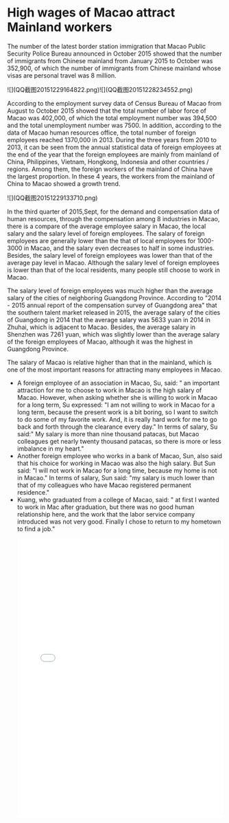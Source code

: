  High wages of Macao attract Mainland workers
=======
  
<p>The number of the latest border station immigration that Macao Public Security Police Bureau announced in October 2015 showed that the number of immigrants from Chinese mainland from January 2015 to October was 352,900, of which the number of immigrants from Chinese mainland whose visas are personal travel was 8 million.<p/>
![](QQ截图20151229164822.png)![](QQ截图20151228234552.png)<p>According to the employment survey data of Census Bureau of Macao from August to October 2015 showed that the total number of labor force of Macao was 402,000, of which the total employment number was 394,500 and the total unemployment number was 7500. In addition, according to the data of Macao human resources office, the total number of foreign employees reached 1370,000 in 2013. During the three years from 2010 to 2013, it can be seen from the annual statistical data of foreign employees at the end of the year that the foreign employees are mainly from mainland of China, Philippines, Vietnam, Hongkong, Indonesia and other countries / regions. Among them, the foreign workers of the mainland of China have the largest proportion. In these 4 years, the workers from the mainland of China to Macao showed a growth trend.<p/>
![](QQ截图20151229133710.png)<p>In the third quarter of 2015,Sept, for the demand and compensation data of human resources, through the compensation among 8 industries in Macao,  there is a compare of the average employee salary in Macao, the local salary and the salary level of foreign employees. The salary of foreign employees are generally lower than the that of local employees for 1000-3000 in Macao, and the salary even decreases to half in some industries. Besides, the salary level of foreign employees was lower than that of the average pay level in Macao. Although the salary level of foreign employees is lower than that of the local residents, many people still choose to work in Macao.<p/>
<p>The salary level of foreign employees was much higher than the average salary of the cities of neighboring Guangdong Province. According to "2014 - 2015 annual report of the compensation survey of Guangdong area" that the southern talent market released in 2015, the average salary of the cities of Guangdong in 2014 that the average salary was 5633 yuan in 2014 in Zhuhai, which is adjacent to Macao. Besides, the average salary in Shenzhen was 7261 yuan, which was slightly lower than the average salary of the foreign employees of Macao, although it was the highest in Guangdong Province.<p/>
<p>The salary of Macao is relative higher than that in the mainland, which is one of the most important reasons for attracting many employees in Macao.<ul><li> A foreign employee of an association in Macao, Su, said: " an important attraction for me to choose to work in Macao is the high salary of Macao. However, when asking whether she is willing to work in Macao for a long term, Su expressed: "I am not willing to work in Macao for a long term, because the present work is a bit boring, so I want to switch to do some of my favorite work. And, it is really hard work for me to go back and forth through the clearance every day." In terms of salary, Su said:" My salary is more than nine thousand patacas, but Macao colleagues get nearly twenty thousand patacas, so there is more or less imbalance in my heart."<li/> Another foreign employee who works in a bank of Macao, Sun, also said that his choice for working in Macao was also the high salary. But Sun said: "I will not work in Macao for a long time, because my home is not in Macao." In terms of salary, Sun said: "my salary is much lower than that of my colleagues who have Macao registered permanent residence."<li/> Kuang, who graduated from a college of Macao, said: " at first I wanted to work in Mac after graduation, but there was no good human relationship here, and the work that the labor service company introduced was not very good. Finally I chose to return to my hometown to find a job."<p/>
<pre><iframe src='//cdn.knightlab.com/libs/timeline3/latest/embed/index.html?source=1cENyCKolZHtIR0mNhrFB6azQZ-tHeUYc8ihBYP4wTl4&amp;font=Default&amp;lang=en&amp;initial_zoom=2&amp;height=650' width='100%' height='650' frameborder='0'> </iframe>
